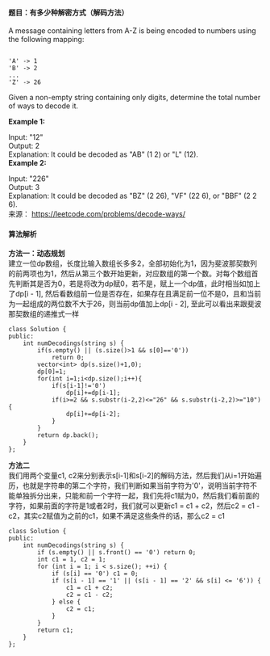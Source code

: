 
#### 题目：有多少种解密方式（解码方法）
A message containing letters from A-Z is being encoded to numbers using the following mapping:

```

'A' -> 1
'B' -> 2
...
'Z' -> 26
```

Given a non-empty string containing only digits, determine the total number of ways to decode it.

**Example 1:**<br>

Input: "12"<br>
Output: 2<br>
Explanation: It could be decoded as "AB" (1 2) or "L" (12).<br>
**Example 2:**<br>

Input: "226"<br>
Output: 3<br>
Explanation: It could be decoded as "BZ" (2 26), "VF" (22 6), or "BBF" (2 2 6).<br>
来源： https://leetcode.com/problems/decode-ways/

#### 算法解析
**方法一：动态规划**<br>
建立一位dp数组，长度比输入数组长多多2，全部初始化为1，因为斐波那契数列的前两项也为1，然后从第三个数开始更新，对应数组的第一个数。对每个数组首先判断其是否为0，若是将改为dp赋0，若不是，赋上一个dp值，此时相当如加上了dp[i - 1], 然后看数组前一位是否存在，如果存在且满足前一位不是0，且和当前为一起组成的两位数不大于26，则当前dp值加上dp[i - 2], 至此可以看出来跟斐波那契数组的递推式一样
```
class Solution {
public:
    int numDecodings(string s) {
        if(s.empty() || (s.size()>1 && s[0]=='0'))
            return 0;
        vector<int> dp(s.size()+1,0);
        dp[0]=1;
        for(int i=1;i<dp.size();i++){
            if(s[i-1]!='0')
                dp[i]+=dp[i-1];
            if(i>=2 && s.substr(i-2,2)<="26" && s.substr(i-2,2)>="10"){
                dp[i]+=dp[i-2];
            }
        }
        return dp.back();
    }
};
```
**方法二**<br>
我们用两个变量c1, c2来分别表示s[i-1]和s[i-2]的解码方法，然后我们从i=1开始遍历，也就是字符串的第二个字符，我们判断如果当前字符为'0'，说明当前字符不能单独拆分出来，只能和前一个字符一起，我们先将c1赋为0，然后我们看前面的字符，如果前面的字符是1或者2时，我们就可以更新c1 = c1 + c2，然后c2 = c1 - c2，其实c2赋值为之前的c1，如果不满足这些条件的话，那么c2 = c1
```
class Solution {
public:
    int numDecodings(string s) {
        if (s.empty() || s.front() == '0') return 0;
        int c1 = 1, c2 = 1;
        for (int i = 1; i < s.size(); ++i) {
            if (s[i] == '0') c1 = 0;
            if (s[i - 1] == '1' || (s[i - 1] == '2' && s[i] <= '6')) {
                c1 = c1 + c2;
                c2 = c1 - c2;
            } else {
                c2 = c1;
            }
        }
        return c1;
    }
};
```
